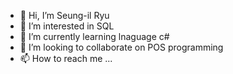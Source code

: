 - 👋 Hi, I’m Seung-il Ryu
- 👀 I’m interested in SQL
- 🌱 I’m currently learning lnaguage c#
- 💞️ I’m looking to collaborate on POS programming
- 📫 How to reach me ...

<!---
open386/open386 is a ✨ special ✨ repository because its `README.md` (this file) appears on your GitHub profile.
You can click the Preview link to take a look at your changes.
--->
